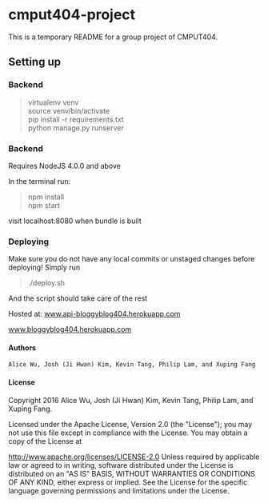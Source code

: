 # cmput404-project

This is a temporary README for a group project of CMPUT404.

## Setting up
### Backend
> virtualenv venv  
> source venv/bin/activate  
> pip install -r requirements.txt  
> python manage.py runserver

### Backend
Requires NodeJS 4.0.0 and above

In the terminal run:
> npm install  
> npm start  

visit localhost:8080 when bundle is built

### Deploying
Make sure you do not have any local commits or unstaged changes before deploying!
Simply run
> ./deploy.sh  

And the script should take care of the rest

Hosted at:
www.api-bloggyblog404.herokuapp.com

www.bloggyblog404.herokuapp.com

#### Authors
`Alice Wu, Josh (Ji Hwan) Kim, Kevin Tang, Philip Lam, and Xuping Fang`

#### License 
Copyright 2016 Alice Wu, Josh (Ji Hwan) Kim, Kevin Tang, Philip Lam, and Xuping Fang.

Licensed under the Apache License, Version 2.0 (the "License"); you may not use this file except in compliance with the License. You may obtain a copy of the License at

http://www.apache.org/licenses/LICENSE-2.0 Unless required by applicable law or agreed to in writing, software distributed under the License is distributed on an "AS IS" BASIS, WITHOUT WARRANTIES OR CONDITIONS OF ANY KIND, either express or implied. See the License for the specific language governing permissions and limitations under the License.
